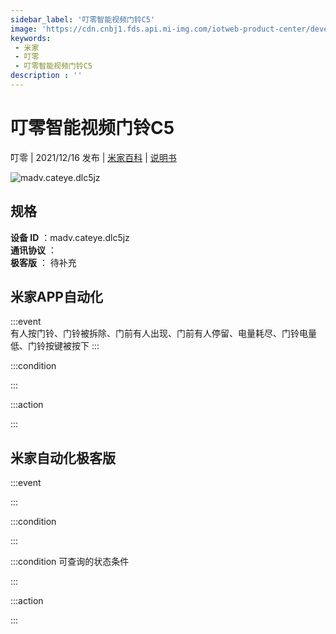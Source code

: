 ```yaml
---
sidebar_label: '叮零智能视频门铃C5'
image: 'https://cdn.cnbj1.fds.api.mi-img.com/iotweb-product-center/developer_16024692216328D9zSFw0.png?GalaxyAccessKeyId=AKVGLQWBOVIRQ3XLEW&Expires=9223372036854775807&Signature=322r3fLL1tRvmMVXkdDDMTaMBj4='
keywords: 
 - 米家
 - 叮零
 - 叮零智能视频门铃C5
description : ''
---
```

# 叮零智能视频门铃C5

叮零 | 2021/12/16 发布 | [米家百科](https://home.mi.com/webapp/content/baike/product/index.html?model=madv.cateye.dlc5jz) | [说明书](https://home.mi.com/views/introduction.html?model=madv.cateye.dlc5jz&region=cn)

![madv.cateye.dlc5jz](https://cdn.cnbj1.fds.api.mi-img.com/iotweb-product-center/developer_16024692216328D9zSFw0.png?GalaxyAccessKeyId=AKVGLQWBOVIRQ3XLEW&Expires=9223372036854775807&Signature=322r3fLL1tRvmMVXkdDDMTaMBj4=)

## 规格  
> 
**设备 ID** ：madv.cateye.dlc5jz  
**通讯协议** ：  
**极客版**  ： 待补充 


## 米家APP自动化  

:::event  
有人按门铃、门铃被拆除、门前有人出现、门前有人停留、电量耗尽、门铃电量低、门铃按键被按下
:::

:::condition  

:::

:::action   

:::

## 米家自动化极客版  

:::event  

:::

:::condition  

:::

:::condition 可查询的状态条件  

:::

:::action  

:::

        
